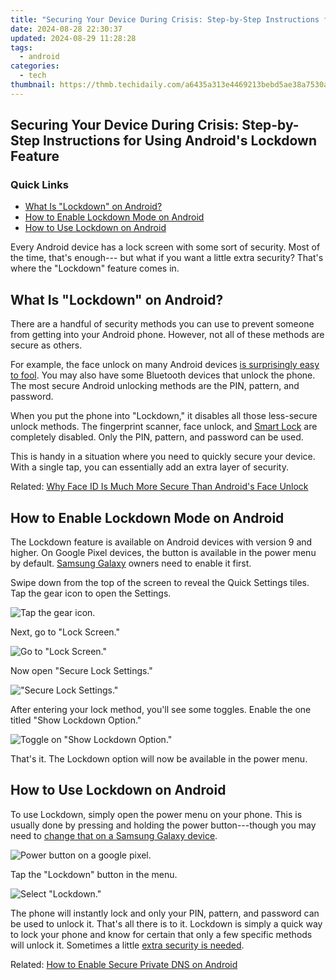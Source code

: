 ```yaml
---
title: "Securing Your Device During Crisis: Step-by-Step Instructions for Using Android's Lockdown Feature"
date: 2024-08-28 22:30:37
updated: 2024-08-29 11:28:28
tags:
  - android
categories:
  - tech
thumbnail: https://thmb.techidaily.com/a6435a313e4469213bebd5ae38a7530a7b0364be00feda91bc9b60c48edb8ed3.jpg
---
```


## Securing Your Device During Crisis: Step-by-Step Instructions for Using Android's Lockdown Feature

### Quick Links

* [What Is "Lockdown" on Android?](https://techidaily.com/hard-reset-oppo-a78-in-3-efficient-ways-drfone-by-drfone-reset-android-reset-android/)
* [How to Enable Lockdown Mode on Android](https://facebook-videos.techidaily.com/new-in-2024-facebook-newsletter-the-most-recent-changes/)
* [How to Use Lockdown on Android](https://instagram-video-files.techidaily.com/updated-2024-approved-a-complete-guide-to-use-instagram-video-chat/)

 Every Android device has a lock screen with some sort of security. Most of the time, that's enough--- but what if you want a little extra security? That's where the "Lockdown" feature comes in.

##  What Is "Lockdown" on Android?

 There are a handful of security methods you can use to prevent someone from getting into your Android phone. However, not all of these methods are secure as others.

 For example, the face unlock on many Android devices [is surprisingly easy to fool](https://fake-location.techidaily.com/how-can-i-use-a-fake-gps-without-mock-location-on-vivo-v29-drfone-by-drfone-virtual-android/). You may also have some Bluetooth devices that unlock the phone. The most secure Android unlocking methods are the PIN, pattern, and password.

 When you put the phone into "Lockdown," it disables all those less-secure unlock methods. The fingerprint scanner, face unlock, and [Smart Lock](https://howto.techidaily.com/fixes-for-apps-keep-crashing-on-vivo-v27e-drfone-by-drfone-fix-android-problems-fix-android-problems/) are completely disabled. Only the PIN, pattern, and password can be used.

 This is handy in a situation where you need to quickly secure your device. With a single tap, you can essentially add an extra layer of security.

Related: [Why Face ID Is Much More Secure Than Android's Face Unlock](https://fake-location.techidaily.com/how-can-i-use-a-fake-gps-without-mock-location-on-vivo-v29-drfone-by-drfone-virtual-android/) 

##  How to Enable Lockdown Mode on Android

 The Lockdown feature is available on Android devices with version 9 and higher. On Google Pixel devices, the button is available in the power menu by default. [Samsung Galaxy](https://instagram-clips.techidaily.com/new-connecting-consciously-with-content-craftsmen-of-your-realm-for-2024/) owners need to enable it first.

 Swipe down from the top of the screen to reveal the Quick Settings tiles. Tap the gear icon to open the Settings.

![Tap the gear icon.](https://static1.howtogeekimages.com/wordpress/wp-content/uploads/2021/11/2021-11-02_16-04-05.png) 

 Next, go to "Lock Screen."

![Go to "Lock Screen."](https://static1.howtogeekimages.com/wordpress/wp-content/uploads/2022/05/2022-05-18_17-33-21.png) 

 Now open "Secure Lock Settings."

!["Secure Lock Settings."](https://static1.howtogeekimages.com/wordpress/wp-content/uploads/2022/05/2022-05-18_17-33-58.png) 

 After entering your lock method, you'll see some toggles. Enable the one titled "Show Lockdown Option."

![Toggle on "Show Lockdown Option."](https://static1.howtogeekimages.com/wordpress/wp-content/uploads/2022/05/2022-05-18_17-34-40.png) 

 That's it. The Lockdown option will now be available in the power menu.

##  How to Use Lockdown on Android

 To use Lockdown, simply open the power menu on your phone. This is usually done by pressing and holding the power button---though you may need to [change that on a Samsung Galaxy device](https://android-unlock.techidaily.com/how-to-reset-your-lava-yuva-2-pro-lock-screen-password-by-drfone-android/).

![Power button on a google pixel.](https://static1.howtogeekimages.com/wordpress/wp-content/uploads/2021/04/android-power-button.png?width=1198&amp;trim=1,1&amp;bg-color=000&amp;pad=1,1) 

 Tap the "Lockdown" button in the menu.

![Select "Lockdown."](https://static1.howtogeekimages.com/wordpress/wp-content/uploads/2022/05/2022-05-18_17-38-50.png) 

 The phone will instantly lock and only your PIN, pattern, and password can be used to unlock it. That's all there is to it. Lockdown is simply a quick way to lock your phone and know for certain that only a few specific methods will unlock it. Sometimes a little [extra security is needed](https://youtube-help.techidaily.com/2024-approved-top-11-strategies-for-boosting-your-youtube-videos-visibility/).

Related: [How to Enable Secure Private DNS on Android](https://youtube-help.techidaily.com/2024-approved-top-11-strategies-for-boosting-your-youtube-videos-visibility/)

<ins class="adsbygoogle"
     style="display:block"
     data-ad-format="autorelaxed"
     data-ad-client="ca-pub-7571918770474297"
     data-ad-slot="1223367746"></ins>



<ins class="adsbygoogle"
     style="display:block"
     data-ad-client="ca-pub-7571918770474297"
     data-ad-slot="8358498916"
     data-ad-format="auto"
     data-full-width-responsive="true"></ins>

